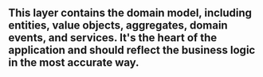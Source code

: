## This layer contains the domain model, including entities, value objects, aggregates, domain events, and services. It's the heart of the application and should reflect the business logic in the most accurate way.
